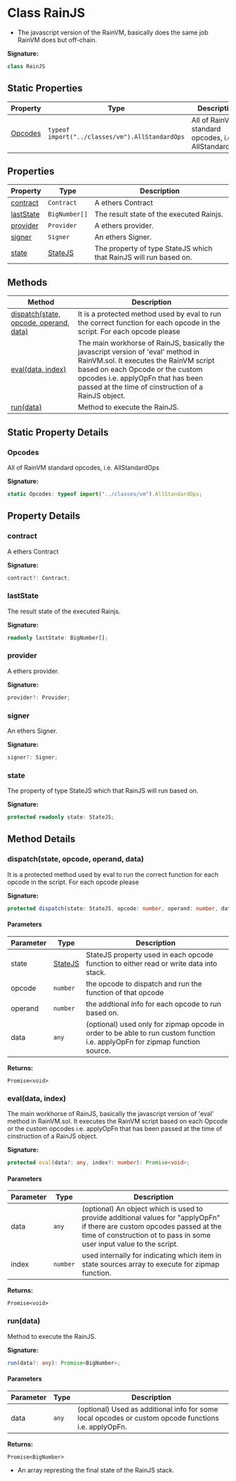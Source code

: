 
# Class RainJS

- The javascript version of the RainVM, basically does the same job RainVM does but off-chain.

<b>Signature:</b>

```typescript
class RainJS 
```

## Static Properties

|  Property | Type | Description |
|  --- | --- | --- |
|  [Opcodes](./rainjs.md#Opcodes-property-static) | `typeof import("../classes/vm").AllStandardOps` | All of RainVM standard opcodes, i.e. AllStandardOps |

## Properties

|  Property | Type | Description |
|  --- | --- | --- |
|  [contract](./rainjs.md#contract-property) | `Contract` | A ethers Contract |
|  [lastState](./rainjs.md#lastState-property) | `BigNumber[]` | The result state of the executed Rainjs. |
|  [provider](./rainjs.md#provider-property) | `Provider` | A ethers provider. |
|  [signer](./rainjs.md#signer-property) | `Signer` | An ethers Signer. |
|  [state](./rainjs.md#state-property) | [StateJS](../interfaces/statejs.md) | The property of type StateJS which that RainJS will run based on. |

## Methods

|  Method | Description |
|  --- | --- |
|  [dispatch(state, opcode, operand, data)](./rainjs.md#dispatch-method-1) | It is a protected method used by eval to run the correct function for each opcode in the script. For each opcode please |
|  [eval(data, index)](./rainjs.md#eval-method-1) | The main workhorse of RainJS, basically the javascript version of 'eval' method in RainVM.sol. It executes the RainVM script based on each Opcode or the custom opcodes i.e. applyOpFn that has been passed at the time of cinstruction of a RainJS object. |
|  [run(data)](./rainjs.md#run-method-1) | Method to execute the RainJS. |

## Static Property Details

<a id="Opcodes-property-static"></a>

### Opcodes

All of RainVM standard opcodes, i.e. AllStandardOps

<b>Signature:</b>

```typescript
static Opcodes: typeof import("../classes/vm").AllStandardOps;
```

## Property Details

<a id="contract-property"></a>

### contract

A ethers Contract

<b>Signature:</b>

```typescript
contract?: Contract;
```

<a id="lastState-property"></a>

### lastState

The result state of the executed Rainjs.

<b>Signature:</b>

```typescript
readonly lastState: BigNumber[];
```

<a id="provider-property"></a>

### provider

A ethers provider.

<b>Signature:</b>

```typescript
provider?: Provider;
```

<a id="signer-property"></a>

### signer

An ethers Signer.

<b>Signature:</b>

```typescript
signer?: Signer;
```

<a id="state-property"></a>

### state

The property of type StateJS which that RainJS will run based on.

<b>Signature:</b>

```typescript
protected readonly state: StateJS;
```

## Method Details

<a id="dispatch-method-1"></a>

### dispatch(state, opcode, operand, data)

It is a protected method used by eval to run the correct function for each opcode in the script. For each opcode please

<b>Signature:</b>

```typescript
protected dispatch(state: StateJS, opcode: number, operand: number, data?: any): Promise<void>;
```

#### Parameters

|  Parameter | Type | Description |
|  --- | --- | --- |
|  state | [StateJS](../interfaces/statejs.md) | StateJS property used in each opcode function to either read or write data into stack. |
|  opcode | `number` | the opcode to dispatch and run the function of that opcode |
|  operand | `number` | the addtional info for each opcode to run based on. |
|  data | `any` | (optional) used only for zipmap opcode in order to be able to run custom function i.e. applyOpFn for zipmap function source. |

<b>Returns:</b>

`Promise<void>`

<a id="eval-method-1"></a>

### eval(data, index)

The main workhorse of RainJS, basically the javascript version of 'eval' method in RainVM.sol. It executes the RainVM script based on each Opcode or the custom opcodes i.e. applyOpFn that has been passed at the time of cinstruction of a RainJS object.

<b>Signature:</b>

```typescript
protected eval(data?: any, index?: number): Promise<void>;
```

#### Parameters

|  Parameter | Type | Description |
|  --- | --- | --- |
|  data | `any` | (optional) An object which is used to provide additional values for "applyOpFn" if there are custom opcodes passed at the time of construction ot to pass in some user input value to the script. |
|  index | `number` | used internally for indicating which item in state sources array to execute for zipmap function. |

<b>Returns:</b>

`Promise<void>`

<a id="run-method-1"></a>

### run(data)

Method to execute the RainJS.

<b>Signature:</b>

```typescript
run(data?: any): Promise<BigNumber>;
```

#### Parameters

|  Parameter | Type | Description |
|  --- | --- | --- |
|  data | `any` | (optional) Used as additional info for some local opcodes or custom opcode functions i.e. applyOpFn. |

<b>Returns:</b>

`Promise<BigNumber>`

- An array represting the final state of the RainJS stack.

